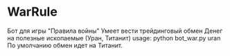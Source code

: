 WarRule
========

Бот для игры "Правила войны"
Умеет вести трейдинговый обмен Денег на полезные ископаемые (Уран, Титанит)
usage: python bot_war.py uran
По умолчанию обмен идет на Титанит.
